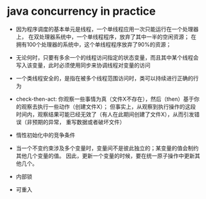 # java concurrency in practice


- 因为程序调度的基本单元是线程，一个单线程应用一次只能运行在一个处理器上，
在双处理器系统中，一个单线程程序，放弃了其中一半的空闲资源；
在拥有100个处理器的系统中，这个单线程程序放弃了90%的资源；

- 无论何时，只要有多余一个的线程访问指定的状态变量，而且其中某个线程会写入该变量，此时必须使用同步来协调线程对变量的访问

- 一个类线程安全的，是指在被多个线程范围访问时，类可以持续进行正确的行为

- check-then-act: 你观察一些事情为真（文件X不存在），然后（then）基于你的观察去执行一些动作（创建文件X）；
但事实上，从观察到执行操作的这段时间内，观察结果可能已经无效了（有人在此期间创建了文件X），从而引发错误（非预期的异常，
重写数据或者破坏文件）

- 惰性初始化中的竞争条件

- 当一个不变约束涉及多个变量时，变量间不是彼此独立的；某变量的值会制约其他几个变量的值。
因此，更新一个变量的时候，要在统一原子操作中更新其他几个。

- 内部锁

- 可重入